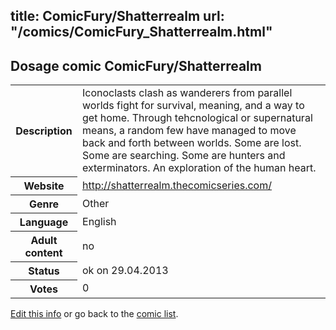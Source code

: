 title: ComicFury/Shatterrealm
url: "/comics/ComicFury_Shatterrealm.html"
---
Dosage comic ComicFury/Shatterrealm
-----------------------------------------

<p id="msg"></p>
<script type="text/javascript">
if (window.location.search === '?edit_info_mail=sent_ok') {
  var elem = document.getElementById("msg");
  elem.innerHTML = 'Edited information sucessfully sent for review, which is usually done daily. Thanks!';
  elem.className = 'ok';
}
</script>
<table class="comicinfo">
<tr>
<th>Description</th><td>Iconoclasts clash as wanderers from parallel worlds fight for survival, meaning, and a way to get home. Through tehcnological or supernatural means, a random few have managed to move back and forth between worlds. Some are lost. Some are searching. Some are hunters and exterminators. An exploration of the human heart.</td>
</tr>
<tr>
<th>Website</th><td><a href="http://shatterrealm.thecomicseries.com/">http://shatterrealm.thecomicseries.com/</a></td>
</tr>
<tr>
<th>Genre</th><td>Other</td>
</tr>
<tr>
<th>Language</th><td>English</td>
</tr>
<tr>
<th>Adult content</th><td>no</td>
</tr>
<tr>
<th>Status</th><td>ok on 29.04.2013</td>
</tr>
<tr>
<th>Votes</th><td>0</td>
</tr>
</table>

[Edit this info](ComicFury_Shatterrealm_edit.html) or go back to the [comic list](../comic-index.html).
